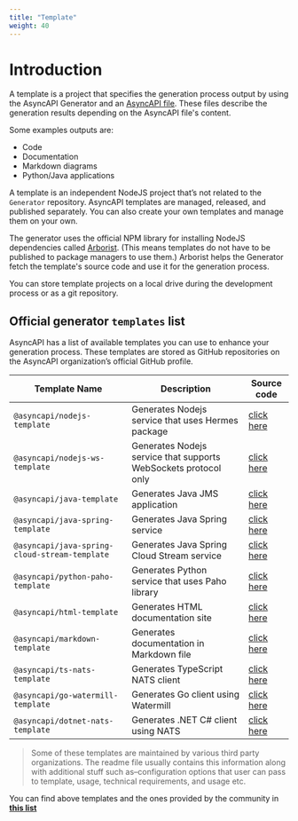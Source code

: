 ```yaml
---
title: "Template"
weight: 40
---
```


# Introduction

A template is a project that specifies the generation process output by using the AsyncAPI Generator and an [AsyncAPI file](asyncapi-file.md). These files describe the generation results depending on the AsyncAPI file's content.

Some examples outputs are:

- Code
- Documentation
- Markdown diagrams
- Python/Java applications

A template is an independent NodeJS project that’s not related to the `Generator` repository. AsyncAPI templates are managed, released, and published separately. You can also create your own templates and manage them on your own.

The generator uses the official NPM library for installing NodeJS dependencies called [Arborist](https://www.npmjs.com/package/@npmcli/arborist). (This means templates do not have to be published to package managers to use them.) Arborist helps the Generator fetch the template's source code and use it for the generation process. 

You can store template projects on a local drive during the development process or as a git repository. 

## Official generator `templates` list

AsyncAPI has a list of available templates you can use to enhance your generation process. These templates are stored as GitHub repositories on the AsyncAPI organization’s official GitHub profile.

<!-- templates list is validated with GitHub Actions do not remove list markers -->
<!-- TEMPLATES-LIST:START -->

Template Name | Description | Source code
---|---|---
`@asyncapi/nodejs-template` | Generates Nodejs service that uses Hermes package | [click here](https://github.com/asyncapi/nodejs-template)
`@asyncapi/nodejs-ws-template` | Generates Nodejs service that supports WebSockets protocol only | [click here](https://github.com/asyncapi/nodejs-ws-template)
`@asyncapi/java-template` | Generates Java JMS application | [click here](https://github.com/asyncapi/java-template)
`@asyncapi/java-spring-template` | Generates Java Spring service | [click here](https://github.com/asyncapi/java-spring-template)
`@asyncapi/java-spring-cloud-stream-template` | Generates Java Spring Cloud Stream service | [click here](https://github.com/asyncapi/java-spring-cloud-stream-template)
`@asyncapi/python-paho-template` | Generates Python service that uses Paho library | [click here](https://github.com/asyncapi/python-paho-template)
`@asyncapi/html-template` | Generates HTML documentation site | [click here](https://github.com/asyncapi/html-template)
`@asyncapi/markdown-template` | Generates documentation in Markdown file | [click here](https://github.com/asyncapi/markdown-template)
`@asyncapi/ts-nats-template` | Generates TypeScript NATS client | [click here](https://github.com/asyncapi/ts-nats-template/)
`@asyncapi/go-watermill-template` | Generates Go client using Watermill | [click here](https://github.com/asyncapi/go-watermill-template)
`@asyncapi/dotnet-nats-template` | Generates .NET C# client using NATS | [click here](https://github.com/asyncapi/dotnet-nats-template)

<!-- TEMPLATES-LIST:END -->

> Some of these templates are maintained by various third party organizations. The readme file usually contains this information along with additional stuff such as–configuration options that user can pass to template, usage, technical requirements, and usage etc.

You can find above templates and the ones provided by the community in **[this list](https://github.com/search?q=topic%3Aasyncapi+topic%3Agenerator+topic%3Atemplate)**


